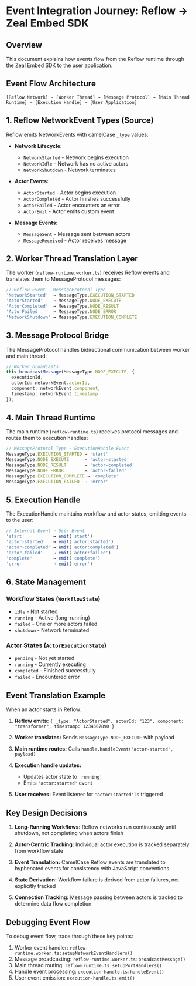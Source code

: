 # Event Integration Journey: Reflow → Zeal Embed SDK

## Overview
This document explains how events flow from the Reflow runtime through the Zeal Embed SDK to the user application.

## Event Flow Architecture

```
[Reflow Network] → [Worker Thread] → [Message Protocol] → [Main Thread Runtime] → [Execution Handle] → [User Application]
```

## 1. Reflow NetworkEvent Types (Source)

Reflow emits NetworkEvents with camelCase `_type` values:

- **Network Lifecycle:**
  - `NetworkStarted` - Network begins execution
  - `NetworkIdle` - Network has no active actors
  - `NetworkShutdown` - Network terminates

- **Actor Events:**
  - `ActorStarted` - Actor begins execution
  - `ActorCompleted` - Actor finishes successfully
  - `ActorFailed` - Actor encounters an error
  - `ActorEmit` - Actor emits custom event

- **Message Events:**
  - `MessageSent` - Message sent between actors
  - `MessageReceived` - Actor receives message

## 2. Worker Thread Translation Layer

The worker (`reflow-runtime.worker.ts`) receives Reflow events and translates them to MessageProtocol messages:

```typescript
// Reflow Event → MessageProtocol Type
'NetworkStarted'  → MessageType.EXECUTION_STARTED
'ActorStarted'    → MessageType.NODE_EXECUTE  
'ActorCompleted'  → MessageType.NODE_RESULT
'ActorFailed'     → MessageType.NODE_ERROR
'NetworkShutdown' → MessageType.EXECUTION_COMPLETE
```

## 3. Message Protocol Bridge

The MessageProtocol handles bidirectional communication between worker and main thread:

```typescript
// Worker broadcasts:
this.broadcastMessage(MessageType.NODE_EXECUTE, {
  executionId,
  actorId: networkEvent.actorId,
  component: networkEvent.component,
  timestamp: networkEvent.timestamp
});
```

## 4. Main Thread Runtime

The main runtime (`reflow-runtime.ts`) receives protocol messages and routes them to execution handles:

```typescript
// MessageProtocol Type → ExecutionHandle Event
MessageType.EXECUTION_STARTED → 'start'
MessageType.NODE_EXECUTE      → 'actor-started'
MessageType.NODE_RESULT       → 'actor-completed'
MessageType.NODE_ERROR        → 'actor-failed'
MessageType.EXECUTION_COMPLETE → 'complete'
MessageType.EXECUTION_FAILED  → 'error'
```

## 5. Execution Handle

The ExecutionHandle maintains workflow and actor states, emitting events to the user:

```typescript
// Internal Event → User Event
'start'           → emit('start')
'actor-started'   → emit('actor:started')
'actor-completed' → emit('actor:completed')
'actor-failed'    → emit('actor:failed')
'complete'        → emit('complete')
'error'           → emit('error')
```

## 6. State Management

### Workflow States (`WorkflowState`)
- `idle` - Not started
- `running` - Active (long-running)
- `failed` - One or more actors failed
- `shutdown` - Network terminated

### Actor States (`ActorExecutionState`)
- `pending` - Not yet started
- `running` - Currently executing
- `completed` - Finished successfully
- `failed` - Encountered error

## Event Translation Example

When an actor starts in Reflow:

1. **Reflow emits:** `{ _type: "ActorStarted", actorId: "123", component: "transformer", timestamp: 1234567890 }`

2. **Worker translates:** Sends `MessageType.NODE_EXECUTE` with payload

3. **Main runtime routes:** Calls `handle.handleEvent('actor-started', payload)`

4. **Execution handle updates:** 
   - Updates actor state to `'running'`
   - Emits `'actor:started'` event

5. **User receives:** Event listener for `'actor:started'` is triggered

## Key Design Decisions

1. **Long-Running Workflows:** Reflow networks run continuously until shutdown, not completing when actors finish

2. **Actor-Centric Tracking:** Individual actor execution is tracked separately from workflow state

3. **Event Translation:** CamelCase Reflow events are translated to hyphenated events for consistency with JavaScript conventions

4. **State Derivation:** Workflow failure is derived from actor failures, not explicitly tracked

5. **Connection Tracking:** Message passing between actors is tracked to determine data flow completion

## Debugging Event Flow

To debug event flow, trace through these key points:

1. Worker event handler: `reflow-runtime.worker.ts:setupNetworkEventHandlers()`
2. Message broadcasting: `reflow-runtime.worker.ts:broadcastMessage()`
3. Main thread routing: `reflow-runtime.ts:setupPortHandlers()`
4. Handle event processing: `execution-handle.ts:handleEvent()`
5. User event emission: `execution-handle.ts:emit()`